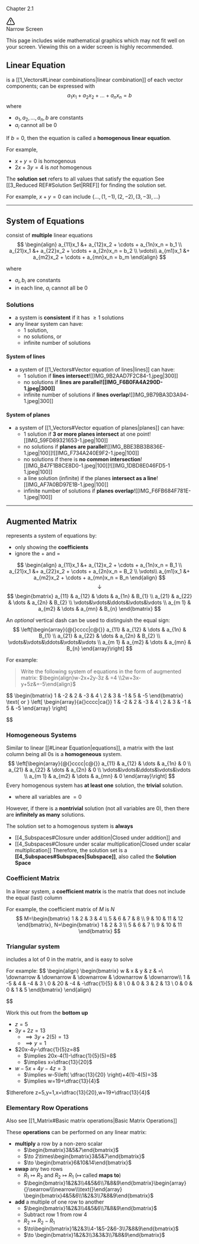 Chapter 2.1

<div class="PWW">
<div data-callout-metadata="" data-callout-fold="" data-callout="warning" class="callout"><div class="callout-title" dir="auto"><div class="callout-icon"><svg xmlns="http://www.w3.org/2000/svg" width="24" height="24" viewBox="0 0 24 24" fill="none" stroke="currentColor" stroke-width="2" stroke-linecap="round" stroke-linejoin="round" class="svg-icon lucide-alert-triangle"><path d="m21.73 18-8-14a2 2 0 0 0-3.48 0l-8 14A2 2 0 0 0 4 21h16a2 2 0 0 0 1.73-3"></path><path d="M12 9v4"></path><path d="M12 17h.01"></path></svg></div><div class="callout-title-inner">Narrow Screen</div></div><div class="callout-content">
<p dir="auto">This page includes wide mathematical graphics which may not fit well on your screen. Viewing this on a wider screen is highly recommended.</p>
</div></div>
</div>

## Linear Equation
is a [[1_Vectors#Linear combinations|linear combination]] of each vector components; can be expressed with
$$
a_{1}x_{1}+a_{2}x_{2}+\dots+ a_{n}x_{n}=b
$$
where
- $a_{1},a_{2},\dots ,a_{n},b$ are constants 
- $a_{i}$ cannot all be 0

If $b=0$, then the equation is called a **homogenous linear equation**.

For example,
- $x+y=0$ is homogenous
- $2x+3y=4$ is *not* homogenous

The **solution set** refers to all values that satisfy the equation
See [[3_Reduced REF#Solution Set|RREF]] for finding the solution set.

For example, $x+y=0$ can include
$\left\{ \dots,(1,-1),(2,-2),(3,-3),\dots \right\}$


---
## System of Equations
consist of **multiple** linear equations
$$
\begin{align}
a_{11}x_1 &+ a_{12}x_2 + \cdots + a_{1n}x_n =  b_1 \\
a_{21}x_1 &+ a_{22}x_2 + \cdots + a_{2n}x_n = b_2 \\
\vdots\\
a_{m1}x_1 &+ a_{m2}x_2 + \cdots + a_{mn}x_n = b_m
\end{align}
$$

where
- $a_{i},b_{i}$ are constants
- in each line, $a_{i}$ cannot all be 0

### Solutions
- a system is **consistent** if it has $\geq 1$ solutions
- any linear system can have:
	- 1 solution,
	- no solutions, or
	- infinite number of solutions

#### System of lines
- a system of [[1_Vectors#Vector equation of lines|lines]] can have:
	- 1 solution if **lines intersect**![[IMG_9B2AAD7F2C84-1.jpeg|300]]
	- no solutions if **lines are parallel![[IMG_F6B0FA4A290D-1.jpeg|300]]**
	- infinite number of solutions if **lines overlap**![[IMG_9B79BA3D3A94-1.jpeg|300]]

#### System of planes
- a system of [[1_Vectors#Vector equation of planes|planes]] can have:
	- 1 solution if **3 or more planes intersect** at one point![[IMG_59FD89321653-1.jpeg|100]]
	- no solutions if **planes are parallel**![[IMG_BBE3BB3B836E-1.jpeg|100]]![[IMG_F734A240E9F2-1.jpeg|100]]
	- no solutions if there is **no common intersection**![[IMG_B47F1B8CE8D0-1.jpeg|100]]![[IMG_1DBD8E046FD5-1 1.jpeg|100]]
	- a line solution (infinite) if the planes **intersect as a line**![[IMG_AF7A0BD97E1B-1.jpeg|100]]
	- infinite number of solutions if **planes overlap**![[IMG_F6FB684F781E-1.jpeg|100]]

---
## Augmented Matrix
represents a system of equations by:
- only showing the **coefficients**
- ignore the $+$ and $=$

$$
\begin{align}
a_{11}x_1 &+ a_{12}x_2 + \cdots + a_{1n}x_n =  B_1 \\
a_{21}x_1 &+ a_{22}x_2 + \cdots + a_{2n}x_n =  B_2 \\
\vdots\\
a_{m1}x_1 &+ a_{m2}x_2 + \cdots + a_{mn}x_n =  B_n
\end{align}
$$
$$
\downarrow
$$
$$
\begin{bmatrix}
a_{11} & a_{12} & \dots & a_{1n} & B_{1} \\
a_{21} & a_{22} & \dots & a_{2n} & B_{2} \\
\vdots&\vdots&\ddots&\vdots&\vdots \\
a_{m 1} & a_{m2} & \dots & a_{mn} & B_{n}
\end{bmatrix}
$$

An *optional* vertical dash can be used to distinguish the equal sign:
$$
\left[\begin{array}{@{}cccc|c@{}}
a_{11} & a_{12} & \dots & a_{1n} & B_{1} \\
a_{21} & a_{22} & \dots & a_{2n} & B_{2} \\
\vdots&\vdots&\ddots&\vdots&\vdots \\
a_{m 1} & a_{m2} & \dots & a_{mn} & B_{n}
\end{array}\right]
$$

For example:
> Write the following system of equations in the form of augmented matrix:
> $\begin{align}w-2x+2y-3z & =4 \\2w+3x-y+5z&=-5\end{align}$

$$
\begin{bmatrix}
1 & -2 & 2 & -3 & 4 \\
2 & 3 & -1 & 5 & -5
\end{bmatrix}
\text{ or }
\left[ 
\begin{array}{a{}cccc|ca{}}
1 & -2 & 2 & -3 & 4 \\
2 & 3 & -1 & 5 & -5
\end{array}
\right] 

$$

### Homogeneous Systems
Similar to linear [[#Linear Equation|equations]], a matrix with the last column being all 0s is a **homogeneous** system.
$$
\left[\begin{array}{@{}cccc|c@{}}
a_{11} & a_{12} & \dots & a_{1n} & 0 \\
a_{21} & a_{22} & \dots & a_{2n} & 0 \\
\vdots&\vdots&\ddots&\vdots&\vdots \\
a_{m 1} & a_{m2} & \dots & a_{mn} & 0
\end{array}\right]
$$
Every homogenous system has **at least one** solution, the **trivial** solution.
- where all variables are $=0$

However, if there is a **nontrivial** solution (not all variables are 0), then there are **infinitely as many** solutions.

The solution set to a homogenous system is **always**
- [[4_Subspaces#Closure under addition|Closed under addition]] and
- [[4_Subspaces#Closure under scalar multiplication|Closed under scalar multiplication]]
Therefore, the solution set is a **[[4_Subspaces#Subspaces|Subspace]]**, also called the **Solution Space**


### Coefficient Matrix
In a linear system, a **coefficient matrix** is the matrix that does not include the equal (last) column

For example, the coefficient matrix of $M$ is $N$
$$
M=\begin{bmatrix}
1 & 2 & 3 & 4 \\
5 & 6 & 7 & 8 \\
9 & 10 & 11 & 12
\end{bmatrix},
N=\begin{bmatrix}
1 & 2 & 3 \\
5 & 6 & 7 \\
9 & 10 & 11
\end{bmatrix}
$$

### Triangular system
includes a lot of 0 in the matrix, and is easy to solve

For example:
$$
\begin{align}
\begin{bmatrix} 
w & x & y & z & =\\
\downarrow & \downarrow & \downarrow & \downarrow & \downarrow\\\\
1 & -5 & 4 & -4 & 3 \\
0  & 20 & -4 & -\dfrac{1}{5} & 8 \\
0 & 0 & 3 & 2 & 13  \\
0 & 0 & 0 & 1 & 5
\end{bmatrix}
\end{align}


$$

Work this out from the **bottom up**

- $z=5$
- $3y+2z=13$
	- $\implies 3y+2(5)=13$
	- $\implies y=1$
- $20x-4y-\dfrac{1}{5}z=8$
	- $\implies 20x-4(1)-\dfrac{1}{5}(5)=8$
	- $\implies x=\dfrac{13}{20}$
- $w-5x+4y-4z=3$
	- $\implies w-5\left( \dfrac{13}{20} \right)+4(1)-4(5)=3$
	- $\implies w=19+\dfrac{13}{4}$

$\therefore z=5,y=1,x=\dfrac{13}{20},w=19+\dfrac{13}{4}$


### Elementary Row Operations
Also see [[1_Matrix#Basic matrix operations|Basic Matrix Operations]]

These **operations** can be performed on any linear matrix:
- **multiply** a row by a non-zero scalar
	- $\begin{bmatrix}3&5&7\end{bmatrix}$
	- $\to 2\times\begin{bmatrix}3&5&7\end{bmatrix}$
	- $\to \begin{bmatrix}6&10&14\end{bmatrix}$
- **swap** any two rows
	- $R_{1}\mapsto R_{2}$ and $R_{2}\mapsto R_{1}$ ($\mapsto$ called **maps to**)
	- $\begin{bmatrix}1&2&3\\4&5&6\\7&8&9\end{bmatrix}\begin{array}{}\searrow\\\nearrow\\\text{}\end{array} \begin{bmatrix}4&5&6\\1&2&3\\7&8&9\end{bmatrix}$
- **add** a multiple of one row to another
	- $\begin{bmatrix}1&2&3\\4&5&6\\7&8&9\end{bmatrix}$
	- Subtract row 1 from row 4
	- $R_{2}\mapsto R_{2}-R_{1}$
	- $\to\begin{bmatrix}1&2&3\\4-1&5-2&6-3\\7&8&9\end{bmatrix}$
	- $\to \begin{bmatrix}1&2&3\\3&3&3\\7&8&9\end{bmatrix}$
